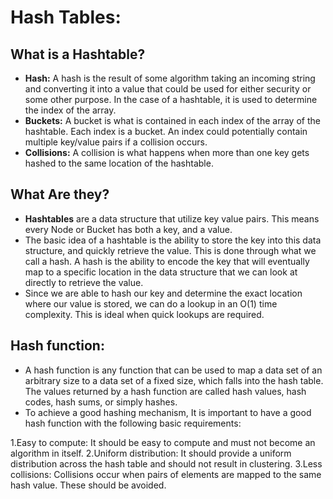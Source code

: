 # Hash Tables:

## What is a Hashtable?
  - **Hash:** A hash is the result of some algorithm taking an incoming string and converting it into a value that could be used for either security or some other purpose. In the case of a hashtable, it is used to determine the index of the array.
  - **Buckets:** A bucket is what is contained in each index of the array of the hashtable. Each index is a bucket. An index could potentially contain multiple key/value pairs if a collision occurs.
  - **Collisions:** A collision is what happens when more than one key gets hashed to the same location of the hashtable.


## What Are they?
  - **Hashtables** are a data structure that utilize key value pairs. This means every Node or Bucket has both a key, and a value.
  - The basic idea of a hashtable is the ability to store the key into this data structure, and quickly retrieve the value. This is done through what we call a hash. A hash is the ability to encode the key that will eventually map to a specific location in the data structure that we can look at directly to retrieve the value.
  - Since we are able to hash our key and determine the exact location where our value is stored, we can do a lookup in an O(1) time complexity. This is ideal when quick lookups are required.


## Hash function:
  - A hash function is any function that can be used to map a data set of an arbitrary size to a data set of a fixed size, which falls into the hash table. The values returned by a hash function are called hash values, hash codes, hash sums, or simply hashes.
  - To achieve a good hashing mechanism, It is important to have a good hash function with the following basic requirements:
  
  1.Easy to compute: It should be easy to compute and must not become an algorithm in itself.
  2.Uniform distribution: It should provide a uniform distribution across the hash table and should not result in clustering.
  3.Less collisions: Collisions occur when pairs of elements are mapped to the same hash value. These should be avoided.




